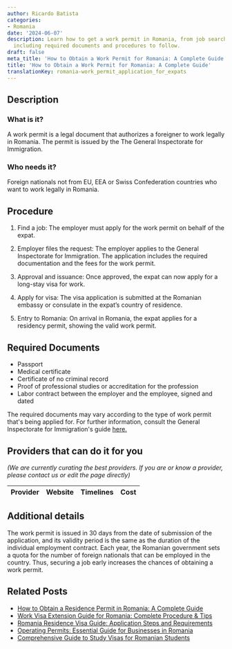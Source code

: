 ```yaml
---
author: Ricardo Batista
categories:
- Romania
date: '2024-06-07'
description: Learn how to get a work permit in Romania, from job search to visa application,
  including required documents and procedures to follow.
draft: false
meta_title: 'How to Obtain a Work Permit for Romania: A Complete Guide'
title: 'How to Obtain a Work Permit for Romania: A Complete Guide'
translationKey: romania-work_permit_application_for_expats
---
```


## Description
### What is it?
A work permit is a legal document that authorizes a foreigner to work legally in Romania. The permit is issued by the The General Inspectorate for Immigration.

### Who needs it?
Foreign nationals not from EU, EEA or Swiss Confederation countries who want to work legally in Romania.

## Procedure
1. Find a job: The employer must apply for the work permit on behalf of the expat. 

2. Employer files the request:  The employer applies to the General Inspectorate for Immigration. The application includes the required documentation and the fees for the work permit. 

3. Approval and issuance: Once approved, the expat can now apply for a long-stay visa for work. 

4. Apply for visa: The visa application is submitted at the Romanian embassy or consulate in the expat’s country of residence. 

5. Entry to Romania: On arrival in Romania, the expat applies for a residency permit, showing the valid work permit.

## Required Documents
- Passport
- Medical certificate
- Certificate of no criminal record
- Proof of professional studies or accreditation for the profession
- Labor contract between the employer and the employee, signed and dated

The required documents may vary according to the type of work permit that's being applied for. For further information, consult the General Inspectorate for Immigration's guide [here.](https://igi.mai.gov.ro/en/employment-and-posting/)

## Providers that can do it for you

_(We are currently curating the best providers. If you are or know a provider, please contact us or edit the page directly)_

| Provider        |     Website     |     Timelines    |       Cost      |
| :-------------: | :-------------: |  :-------------: | :-------------: |

## Additional details
The work permit is issued in 30 days from the date of submission of the application, and its validity period is the same as the duration of the individual employment contract.
Each year, the Romanian government sets a quota for the number of foreign nationals that can be employed in the country. Thus, securing a job early increases the chances of obtaining a work permit.
## Related Posts

- [How to Obtain a Residence Permit in Romania: A Complete Guide](https://tramitit.com/guides/romania/residence_permit/)
- [Work Visa Extension Guide for Romania: Complete Procedure & Tips](https://tramitit.com/guides/romania/work_visa_extension/)
- [Romania Residence Visa Guide: Application Steps and Requirements](https://tramitit.com/guides/romania/residence_visa/)
- [Operating Permits: Essential Guide for Businesses in Romania](https://tramitit.com/guides/romania/operating_permit_for_companies/)
- [Comprehensive Guide to Study Visas for Romanian Students](https://tramitit.com/guides/romania/obtaining_study_visa/)